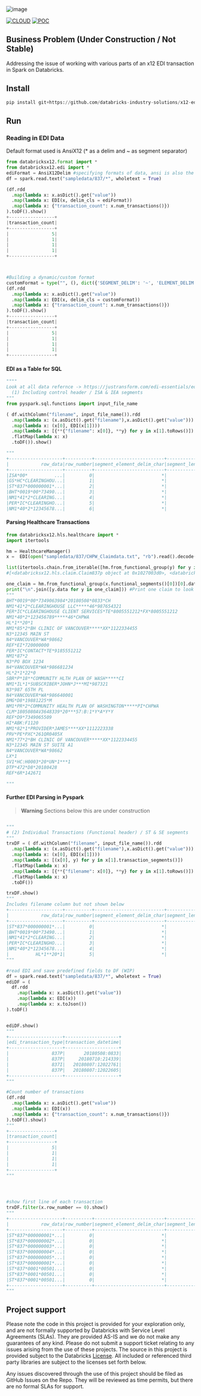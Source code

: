 ![image](https://raw.githubusercontent.com/databricks-industry-solutions/.github/main/profile/solacc_logo_wide.png)

[![CLOUD](https://img.shields.io/badge/CLOUD-ALL-blue?logo=googlecloud&style=for-the-badge)](https://cloud.google.com/databricks)
[![POC](https://img.shields.io/badge/POC-10_days-green?style=for-the-badge)](https://databricks.com/try-databricks)

## Business Problem (Under Construction / Not Stable)

Addressing the issue of working with various parts of an x12 EDI transaction in Spark on Databricks.

## Install

```python
pip install git+https://github.com/databricks-industry-solutions/x12-edi-parser
```

## Run 

### Reading in EDI Data

Default format used is AnsiX12 (* as a delim and ~ as segment separator)

```python
from databricksx12.format import *
from databricksx12.edi import *
ediFormat = AnsiX12Delim #specifying formats of data, ansi is also the default if nothing is specified 
df = spark.read.text("sampledata/837/*", wholetext = True)

(df.rdd
  .map(lambda x: x.asDict().get("value"))
  .map(lambda x: EDI(x, delim_cls = ediFormat))
  .map(lambda x: {"transaction_count": x.num_transactions()})
).toDF().show()
+-----------------+
|transaction_count|
+-----------------+
|                5|
|                1|
|                1|
|                1|
+-----------------+



#Building a dynamic/custom format
customFormat = type("", (), dict({'SEGMENT_DELIM': '~', 'ELEMENT_DELIM': '*', 'SUB_DELIM': ':'}))
(df.rdd
  .map(lambda x: x.asDict().get("value"))
  .map(lambda x: EDI(x, delim_cls = customFormat))
  .map(lambda x: {"transaction_count": x.num_transactions()})
).toDF().show()
+-----------------+
|transaction_count|
+-----------------+
|                5|
|                1|
|                1|
|                1|
+-----------------+


```

#### EDI as a Table for SQL

```python
""""
Look at all data refernce -> https://justransform.com/edi-essentials/edi-structure/
  (1) Including control header / ISA & IEA segments
"""
from pyspark.sql.functions import input_file_name

( df.withColumn("filename", input_file_name()).rdd
  .map(lambda x: (x.asDict().get("filename"),x.asDict().get("value")))
  .map(lambda x: (x[0], EDI(x[1])))
  .map(lambda x: [{**{"filename": x[0]}, **y} for y in x[1].toRows()])
  .flatMap(lambda x: x)
  .toDF()).show()

"""
+--------------------+----------+--------------------------+--------------+------------+-----------------------------+--------+
|            row_data|row_number|segment_element_delim_char|segment_length|segment_name|segment_subelement_delim_char|filename|
+--------------------+----------+--------------------------+--------------+------------+-----------------------------+--------+
|ISA*00*          ...|         0|                         *|            17|         ISA|                            :|file:///|
|GS*HC*CLEARINGHOU...|         1|                         *|             9|          GS|                            :|file:///|
|ST*837*000000001*...|         2|                         *|             4|          ST|                            :|file:///|
|BHT*0019*00*73490...|         3|                         *|             7|         BHT|                            :|file:///|
|NM1*41*2*CLEARING...|         4|                         *|            10|         NM1|                            :|file:///|
|PER*IC*CLEARINGHO...|         5|                         *|             7|         PER|                            :|file:///|
|NM1*40*2*12345678...|         6|                         *|            10|         NM1|                            :|file:///|
```

#### Parsing Healthcare Transactions

```python
from databricksx12.hls.healthcare import *
import itertools

hm = HealthcareManager()
x =  EDI(open("sampledata/837/CHPW_Claimdata.txt", "rb").read().decode("utf-8"))

list(itertools.chain.from_iterable([hm.from_functional_group(y) for y in x.functional_segments()])) 
#[<databricksx12.hls.claim.Claim837p object at 0x1027003d0>, <databricksx12.hls.claim.Claim837p object at 0x1027006a0>, <databricksx12.hls.claim.Claim837p object at 0x102700700>, <databricksx12.hls.claim.Claim837p object at 0x102700550>, <databricksx12.hls.claim.Claim837p object at 0x1027002b0>]

one_claim = hm.from_functional_group(x.functional_segments()[0])[0].data
print("\n".join([y.data for y in one_claim])) #Print one claim to look at the segments of it
"""
BHT*0019*00*7349063984*20180508*0833*CH
NM1*41*2*CLEARINGHOUSE LLC*****46*987654321
PER*IC*CLEARINGHOUSE CLIENT SERVICES*TE*8005551212*FX*8005551212
NM1*40*2*123456789*****46*CHPWA
HL*1**20*1
NM1*85*2*BH CLINIC OF VANCOUVER*****XX*1122334455
N3*12345 MAIN ST
N4*VANCOUVER*WA*98662
REF*EI*720000000
PER*IC*CONTACT*TE*9185551212
NM1*87*2
N3*PO BOX 1234
N4*VANCOUVER*WA*986681234
HL*2*1*22*0
SBR*P*18**COMMUNITY HLTH PLAN OF WASH*****CI
NM1*IL*1*SUBSCRIBER*JOHN*J***MI*987321
N3*987 65TH PL
N4*VANCOUVER*WA*986640001
DMG*D8*19881225*M
NM1*PR*2*COMMUNITY HEALTH PLAN OF WASHINGTON*****PI*CHPWA
CLM*1805080AV3648339*20***57:B:1*Y*A*Y*Y
REF*D9*7349065509
HI*ABK:F1120
NM1*82*1*PROVIDER*JAMES****XX*1112223338
PRV*PE*PXC*261QR0405X
NM1*77*2*BH CLINIC OF VANCOUVER*****XX*1122334455
N3*12345 MAIN ST SUITE A1
N4*VANCOUVER*WA*98662
LX*1
SV1*HC:H0003*20*UN*1***1
DTP*472*D8*20180428
REF*6R*142671

"""
```

#### Further EDI Parsing in Pyspark


>  **Warning** 
> Sections below this are under construction

```python

"""
# (2) Individual Transactions (Functional header) / ST & SE segments
"""
trxDF = ( df.withColumn("filename", input_file_name()).rdd
  .map(lambda x: (x.asDict().get("filename"),x.asDict().get("value")))
  .map(lambda x: (x[0], EDI(x[1])))
  .map(lambda x: [(x[0], y) for y in x[1].transaction_segments()])
  .flatMap(lambda x: x)
  .map(lambda x: [{**{"filename": x[0]}, **y} for y in x[1].toRows()])
  .flatMap(lambda x: x)
  .toDF())

trxDF.show()
"""
Includes filename column but not shown below
+--------------------+----------+--------------------------+--------------+------------+-----------------------------+
|            row_data|row_number|segment_element_delim_char|segment_length|segment_name|segment_subelement_delim_char|
+--------------------+----------+--------------------------+--------------+------------+-----------------------------+
|ST*837*000000001*...|         0|                         *|             4|          ST|                            :|
|BHT*0019*00*73490...|         1|                         *|             7|         BHT|                            :|
|NM1*41*2*CLEARING...|         2|                         *|            10|         NM1|                            :|
|PER*IC*CLEARINGHO...|         3|                         *|             7|         PER|                            :|
|NM1*40*2*12345678...|         4|                         *|            10|         NM1|                            :|
|          HL*1**20*1|         5|                         *|             5|          HL|                            :|
"""

#read EDI and save predefined fields to DF (WIP) 
df = spark.read.text("sampledata/837/*", wholetext = True)
ediDF = (
  df.rdd
    .map(lambda x: x.asDict().get("value"))
    .map(lambda x: EDI(x))
    .map(lambda x: x.toJson())
).toDF()


ediDF.show()
"""
+--------------------+--------------------+
|edi_transaction_type|transaction_datetime|
+--------------------+--------------------+
|                837P|       20180508:0833|
|                837P|     20180710:214339|
|                837I|   20180807:12022761|
|                837P|   20180807:12022605|
+--------------------+--------------------+
"""

#Count number of transactions
(df.rdd
  .map(lambda x: x.asDict().get("value"))
  .map(lambda x: EDI(x))
  .map(lambda x: {"transaction_count": x.num_transactions()})
).toDF().show()
"""
+-----------------+
|transaction_count|
+-----------------+
|                5|
|                1|
|                1|
|                1|
+-----------------+
"""




#show first line of each transaction
trxDF.filter(x.row_number == 0).show()
"""
+--------------------+----------+--------------------------+--------------+------------+-----------------------------+
|            row_data|row_number|segment_element_delim_char|segment_length|segment_name|segment_subelement_delim_char|
+--------------------+----------+--------------------------+--------------+------------+-----------------------------+
|ST*837*000000001*...|         0|                         *|             4|          ST|                            :|
|ST*837*000000002*...|         0|                         *|             4|          ST|                            :|
|ST*837*000000003*...|         0|                         *|             4|          ST|                            :|
|ST*837*000000004*...|         0|                         *|             4|          ST|                            :|
|ST*837*000000005*...|         0|                         *|             4|          ST|                            :|
|ST*837*000000001*...|         0|                         *|             4|          ST|                            :|
|ST*837*0001*00501...|         0|                         *|             4|          ST|                            :|
|ST*837*0001*00501...|         0|                         *|             4|          ST|                            :|
|ST*837*0001*00501...|         0|                         *|             4|          ST|                            :|
+--------------------+----------+--------------------------+--------------+------------+-----------------------------+
"""
``` 

### 

## Project support 

Please note the code in this project is provided for your exploration only, and are not formally supported by Databricks with Service Level Agreements (SLAs). They are provided AS-IS and we do not make any guarantees of any kind. Please do not submit a support ticket relating to any issues arising from the use of these projects. The source in this project is provided subject to the Databricks [License](./LICENSE). All included or referenced third party libraries are subject to the licenses set forth below.

Any issues discovered through the use of this project should be filed as GitHub Issues on the Repo. They will be reviewed as time permits, but there are no formal SLAs for support. 
